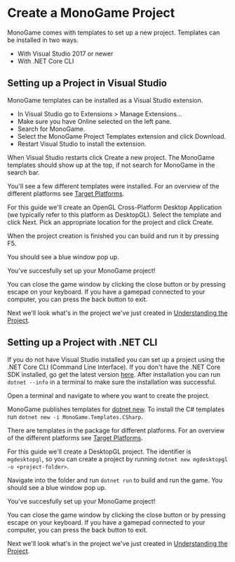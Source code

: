 # Create a MonoGame Project

MonoGame comes with templates to set up a new project.
Templates can be installed in two ways.

- With Visual Studio 2017 or newer
- With .NET Core CLI

## Setting up a Project in Visual Studio

MonoGame templates can be installed as a Visual Studio extension.

- In Visual Studio go to Extensions > Manage Extensions...
- Make sure you have Online selected on the left pane.
- Search for MonoGame.
- Select the MonoGame Project Templates extension and click Download.
- Restart Visual Studio to install the extension.

When Visual Studio restarts click Create a new project. The MonoGame templates should show up at the top, if not search for MonoGame in the search bar.

You'll see a few different templates were installed. For an overview of the different platforms see [Target Platforms](PlatformsAndProjects.md).

For this guide we'll create an OpenGL Cross-Platform Desktop Application (we typically refer to this platform as DesktopGL).
Select the template and click Next.
Pick an appropriate location for the project and click Create.

When the project creation is finished you can build and run it by pressing F5.

You should see a blue window pop up.

You've succesfully set up your MonoGame project!

You can close the game window by clicking the close button or by pressing escape on your keyboard.
If you have a gamepad connected to your computer, you can press the back button to exit.

Next we'll look what's in the project we've just created in [Understanding the Project](UnderstandingProject.md).

## Setting up a Project with .NET CLI

If you do not have Visual Studio installed you can set up a project using the .NET Core CLI (Command Line Interface).
If you don't have the .NET Core SDK installed, go get the latest version [here](https://dotnet.microsoft.com/download).
After installation you can run `dotnet --info` in a terminal to make sure the installation was successful.

Open a terminal and navigate to where you want to create the project.

MonoGame publishes templates for [dotnet new](https://docs.microsoft.com/en-us/dotnet/core/tools/dotnet-new). To install the C# templates run `dotnet new -i MonoGame.Templates.CSharp`.

There are templates in the package for different platforms. For an overview of the different platforms see [Target Platforms](PlatformsAndProjects.md).

For this guide we'll create a DesktopGL project. The identifier is `mgdesktopgl`, so you can create a project by running `dotnet new mgdesktopgl -o <project-folder>`.

Navigate into the folder and run `dotnet run` to build and run the game.
You should see a blue window pop up.

You've succesfully set up your MonoGame project!

You can close the game window by clicking the close button or by pressing escape on your keyboard.
If you have a gamepad connected to your computer, you can press the back button to exit.

Next we'll look what's in the project we've just created in [Understanding the Project](UnderstandingProject.md).
